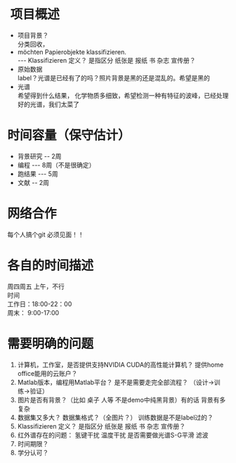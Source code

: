 #  项目概述

+ 项目背景？  
    分类回收，
+  möchten Papierobjekte klassifizieren.  
    --- Klassifizieren 定义？  是指区分 纸张是 报纸 书 杂志 宣传册？
+ 原始数据  
    label？光谱是已经有了的吗？照片背景是黑的还是混乱的。希望是黑的
+ 光谱  
    希望得到什么结果， 化学物质多细致，希望检测一种有特征的波峰，已经处理好的光谱，我们太菜了

# 时间容量（保守估计）

+ 背景研究 -- 2周
+ 编程 --- 8周（不是很确定）
+ 跑结果 --- 5周
+ 文献 -- 2周

# 网络合作

每个人搞个git
必须见面！！

# 各自的时间描述

周四周五 上午，不行  
时间  
工作日：18:00-22：00  
周末： 9:00-17:00

# 需要明确的问题

1. 计算机，工作室，是否提供支持NVIDIA CUDA的高性能计算机？  提供home office能用的云账户？
2. Matlab版本，编程用Matlab平台？ 是不是需要走完全部流程？
（设计->训练->验证）
3. 图片是否有背景？（比如 桌子 人等 不是demo中纯黑背景）有的话 背景有多复杂
4. 数据集又多大？  数据集格式？（全图片？） 训练数据是不是label过的？
5. Klassifizieren 定义？  是指区分 纸张是 报纸 书 杂志 宣传册？
6. 红外谱存在的问题：
氢键干扰 温度干扰
是否需要做光谱S-G平滑 滤波
7. 时间期限？
8. 学分认可？
